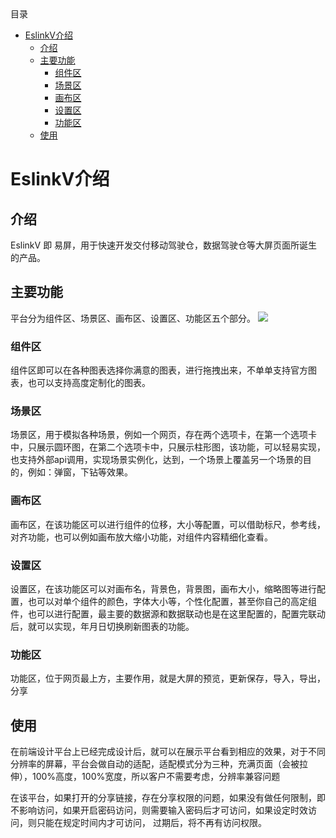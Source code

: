 <!-- START doctoc generated TOC please keep comment here to allow auto update -->
<!-- DON'T EDIT THIS SECTION, INSTEAD RE-RUN doctoc TO UPDATE -->
<div class="help-menu pos-f">目录</div>

- [EslinkV介绍](#eslinkv%E4%BB%8B%E7%BB%8D)
  - [介绍](#%E4%BB%8B%E7%BB%8D)
  - [主要功能](#%E4%B8%BB%E8%A6%81%E5%8A%9F%E8%83%BD)
    - [组件区](#%E7%BB%84%E4%BB%B6%E5%8C%BA)
    - [场景区](#%E5%9C%BA%E6%99%AF%E5%8C%BA)
    - [画布区](#%E7%94%BB%E5%B8%83%E5%8C%BA)
    - [设置区](#%E8%AE%BE%E7%BD%AE%E5%8C%BA)
    - [功能区](#%E5%8A%9F%E8%83%BD%E5%8C%BA)
  - [使用](#%E4%BD%BF%E7%94%A8)

<!-- END doctoc generated TOC please keep comment here to allow auto update -->

# EslinkV介绍
## 介绍

EslinkV 即 易屏，用于快速开发交付移动驾驶仓，数据驾驶仓等大屏页面所诞生的产品。

## 主要功能
平台分为组件区、场景区、画布区、设置区、功能区五个部分。
![](/node/docs-static/Eslink-1.png)

### 组件区
组件区即可以在各种图表选择你满意的图表，进行拖拽出来，不单单支持官方图表，也可以支持高度定制化的图表。

### 场景区
场景区，用于模拟各种场景，例如一个网页，存在两个选项卡，在第一个选项卡中，只展示圆环图，在第二个选项卡中，只展示柱形图，该功能，可以轻易实现，也支持外部api调用，实现场景实例化，达到，一个场景上覆盖另一个场景的目的，例如：弹窗，下钻等效果。

### 画布区
画布区，在该功能区可以进行组件的位移，大小等配置，可以借助标尺，参考线，对齐功能，也可以例如画布放大缩小功能，对组件内容精细化查看。

### 设置区
设置区，在该功能区可以对画布名，背景色，背景图，画布大小，缩略图等进行配置，也可以对单个组件的颜色，字体大小等，个性化配置，甚至你自己的高定组件，也可以进行配置，最主要的数据源和数据联动也是在这里配置的，配置完联动后，就可以实现，年月日切换刷新图表的功能。

### 功能区
功能区，位于网页最上方，主要作用，就是大屏的预览，更新保存，导入，导出，分享

## 使用

在前端设计平台上已经完成设计后，就可以在展示平台看到相应的效果，对于不同分辨率的屏幕，平台会做自动的适配，适配模式分为三种，充满页面（会被拉伸），100%高度，100%宽度，所以客户不需要考虑，分辨率兼容问题

在该平台，如果打开的分享链接，存在分享权限的问题，如果没有做任何限制，即不影响访问，如果开启密码访问，则需要输入密码后才可访问，如果设定时效访问，则只能在规定时间内才可访问， 过期后，将不再有访问权限。
